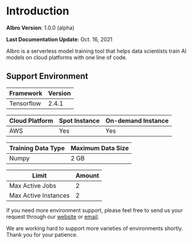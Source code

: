 # Introduction

**AIbro Version**: 1.0.0 (alpha)

**Last Documentation Update**: Oct. 16, 2021

AIbro is a serverless model training tool that helps data scientists train AI models on cloud platforms with one line of code.

## Support Environment

| Framework  | Version |
| ---------- | ------- |
| Tensorflow | 2.4.1   |

| Cloud Platform | Spot Instance | On-demand Instance |
| -------------- | ------------- | ------------------ |
| AWS            | Yes           | Yes                |

| Training Data Type | Maximum Data Size |
| ------------------ | ----------------- |
| Numpy              | 2 GB              |

| Limit                | Amount |
| -------------------- | ------ |
| Max Active Jobs      | 2      |
| Max Active Instances | 2      |

If you need more environment support, please feel free to send us your request through our [website](https://aipaca.ai) or
<a href = "mailto: hello@aipaca.ai">email</a>.

We are working hard to support more varieties of environments shortly. Thank you for your patience.

